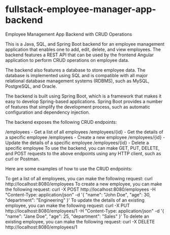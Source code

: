 # fullstack-employee-manager-app-backend
Employee Management App Backend with CRUD Operations

This is a Java, SQL, and Spring Boot backend for an employee management application that enables one to add, edit, delete, and view employees. The backend features a REST API that can be used by the frontend Angular application to perform CRUD operations on employee data.

The backend also features a database to store employee data. The database is implemented using SQL and is compatible with all major relational database management systems (RDBMS), such as MySQL, PostgreSQL, and Oracle.

The backend is built using Spring Boot, which is a framework that makes it easy to develop Spring-based applications. Spring Boot provides a number of features that simplify the development process, such as automatic configuration and dependency injection.

The backend exposes the following CRUD endpoints:

/employees - Get a list of all employees
/employees/{id} - Get the details of a specific employee
/employees - Create a new employee
/employees/{id} - Update the details of a specific employee
/employees/{id} - Delete a specific employee
To use the backend, you can make GET, PUT, DELETE, and POST requests to the above endpoints using any HTTP client, such as curl or Postman.

Here are some examples of how to use the CRUD endpoints:

To get a list of all employees, you can make the following request:
curl http://localhost:8080/employees
To create a new employee, you can make the following request:
curl -X POST http://localhost:8080/employees -H "Content-Type: application/json" -d '{
    "name": "John Doe",
    "age": 30,
    "department": "Engineering"
}'
To update the details of an existing employee, you can make the following request:
curl -X PUT http://localhost:8080/employees/1 -H "Content-Type: application/json" -d '{
    "name": "Jane Doe",
    "age": 25,
    "department": "Sales"
}'
To delete an existing employee, you can make the following request:
curl -X DELETE http://localhost:8080/employees/1
